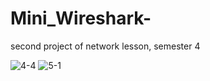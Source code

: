 # Mini_Wireshark-
second project of network lesson, semester 4


![4-4](https://user-images.githubusercontent.com/80667774/177186466-48f6ff61-a83f-45fb-9e9d-f1eb5579b1e6.png)
![5-1](https://user-images.githubusercontent.com/80667774/177186476-fcd1d3d2-5946-4bfd-b16b-8dd1578841e3.png)
